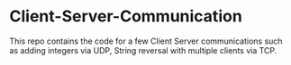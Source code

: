 # Client-Server-Communication
This repo contains the code for a few Client Server communications such as adding integers via UDP, String reversal with multiple clients via TCP.
